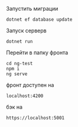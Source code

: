 Запустить миграции
```
dotnet ef database update
```
Запуск серверв
```
dotnet run
```

Перейти в папку фронта
```
cd ng-test
npm i
ng serve
```

фронт доступен на 
```
localhost:4200
```
бэк на 
```
https://localhost:5001
```
